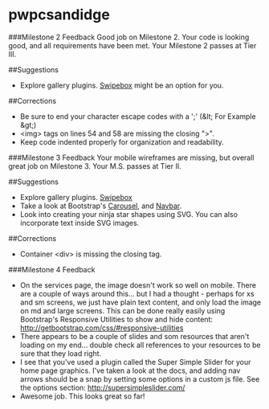 # pwpcsandidge

###Milestone 2 Feedback
Good job on Milestone 2. Your code is looking good, and all requirements have been met. Your Milestone 2 passes at Tier III.
 
##Suggestions
- Explore gallery plugins. [Swipebox](http://brutaldesign.github.io/swipebox/) might be an option for you.

##Corrections
- Be sure to end your character escape codes with a ';' (&lt&#59; For Example &gt&#59;)
- &lt;img&gt; tags on lines 54 and 58 are missing the closing "&gt;".
- Keep code indented properly for organization and readability.

###Milestone 3 Feedback
Your mobile wireframes are missing, but overall great job on Milestone 3. Your M.S. passes at Tier II. 
 
##Suggestions
- Explore gallery plugins. [Swipebox](http://brutaldesign.github.io/swipebox/)
- Take a look at Bootstrap's [Carousel](http://getbootstrap.com/javascript/#carousel), and [Navbar](http://getbootstrap.com/components/#navbar).
- Look into creating your ninja star shapes using SVG. You can also incorporate text inside SVG images.

##Corrections
- Container &lt;div&gt; is missing the closing tag.

###Milestone 4 Feedback
- On the services page, the image doesn't work so well on mobile. There are a couple of ways around this... but I had a thought - perhaps for xs and sm screens, we just have plain text content, and only load the image on md and large screens. This can be done really easily using Bootstrap's Responsive Utilities to show and hide content: http://getbootstrap.com/css/#responsive-utilities
- There appears to be a couple of slides and som resources that aren't loading on my end... double check all references to your resources to be sure that they load right.
- I see that you've used a plugin called the Super Simple Slider for your home page graphics. I've taken a look at the docs, and adding nav arrows should be a snap by setting some options in a custom js file. See the options section: http://supersimpleslider.com/
- Awesome job. This looks great so far!
